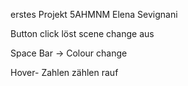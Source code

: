 erstes Projekt 5AHMNM Elena Sevignani

Button click löst scene change aus

Space Bar -> Colour change

Hover- Zahlen zählen rauf 